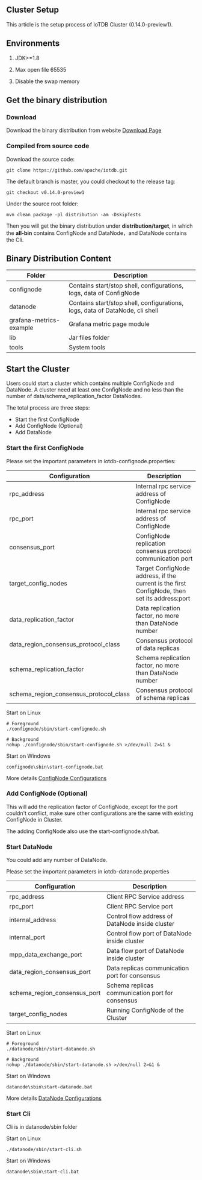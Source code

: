 <!--

    Licensed to the Apache Software Foundation (ASF) under one
    or more contributor license agreements.  See the NOTICE file
    distributed with this work for additional information
    regarding copyright ownership.  The ASF licenses this file
    to you under the Apache License, Version 2.0 (the
    "License"); you may not use this file except in compliance
    with the License.  You may obtain a copy of the License at
    
        http://www.apache.org/licenses/LICENSE-2.0
    
    Unless required by applicable law or agreed to in writing,
    software distributed under the License is distributed on an
    "AS IS" BASIS, WITHOUT WARRANTIES OR CONDITIONS OF ANY
    KIND, either express or implied.  See the License for the
    specific language governing permissions and limitations
    under the License.

-->

## Cluster Setup

This article is the setup process of IoTDB Cluster (0.14.0-preview1).

## Environments

1. JDK>=1.8

2. Max open file 65535

3. Disable the swap memory

## Get the binary distribution

### Download

Download the binary distribution from website [Download Page](https://iotdb.apache.org/Download/)

### Compiled from source code

Download the source code:

```
git clone https://github.com/apache/iotdb.git
```

The default branch is master, you could checkout to the release tag:

```
git checkout v0.14.0-preview1
```

Under the source root folder:

```
mvn clean package -pl distribution -am -DskipTests
```

Then you will get the binary distribution under **distribution/target**, in which the **all-bin** contains ConfigNode and DataNode，and DataNode contains the Cli.

## Binary Distribution Content

| **Folder** | **Description**                                      |
| -------- | -------------------------------------------- |
| confignode |  Contains start/stop shell, configurations, logs, data of ConfigNode |
| datanode   | Contains start/stop shell, configurations, logs, data of DataNode, cli shell|
| grafana-metrics-example  | Grafana metric page module           |
| lib      | Jar files folder                                     |
| tools    | System tools                                   |

## Start the Cluster

Users could start a cluster which contains multiple ConfigNode and DataNode.
A cluster need at least one ConfigNode and no less than the number of data/schema_replication_factor DataNodes.

The total process are three steps:

* Start the first ConfigNode
* Add ConfigNode (Optional)
* Add DataNode

### Start the first ConfigNode

Please set the important parameters in iotdb-confignode.properties:

| **Configuration** | **Description**                                      |
| -------- | -------------------------------------------- |
| rpc\_address    | Internal rpc service address of ConfigNode          |
| rpc\_port    | Internal rpc service address of ConfigNode       |
| consensus\_port    | ConfigNode replication consensus protocol communication port    |
| target\_config\_nodes    | Target ConfigNode address, if the current is the first ConfigNode, then set its address:port    |
| data\_replication\_factor  | Data replication factor, no more than DataNode number        |
| data\_region\_consensus\_protocol\_class | Consensus protocol of data replicas |
| schema\_replication\_factor  | Schema replication factor, no more than DataNode number       |
| schema\_region\_consensus\_protocol\_class   | Consensus protocol of schema replicas |

Start on Linux
```
# Foreground
./confignode/sbin/start-confignode.sh

# Background
nohup ./confignode/sbin/start-confignode.sh >/dev/null 2>&1 &
```

Start on Windows
```
confignode\sbin\start-confignode.bat
```

More details  [ConfigNode Configurations](https://iotdb.apache.org/UserGuide/Master/Reference/ConfigNode-Config-Manual.html)

### Add ConfigNode (Optional)

This will add the replication factor of ConfigNode, except for the port couldn't conflict, make sure other configurations are the same with existing ConfigNode in Cluster.

The adding ConfigNode also use the start-confignode.sh/bat.

### Start DataNode

You could add any number of DataNode.

Please set the important parameters in iotdb-datanode.properties

| **Configuration** | **Description**                                      |
| -------- | -------------------------------------------- |
| rpc\_address    | Client RPC Service address         |
| rpc\_port    | Client RPC Service port           |
| internal\_address    | Control flow address of DataNode inside cluster         |
| internal\_port    | Control flow port of DataNode inside cluster           |
| mpp\_data\_exchange\_port    | Data flow port of DataNode inside cluster           |
| data\_region\_consensus\_port    | Data replicas communication port for consensus     |
| schema\_region\_consensus\_port    | Schema replicas communication port for consensus          |
| target\_config\_nodes    | Running ConfigNode of the Cluster      |

Start on Linux
```
# Foreground
./datanode/sbin/start-datanode.sh

# Background
nohup ./datanode/sbin/start-datanode.sh >/dev/null 2>&1 &
```

Start on Windows
```
datanode\sbin\start-datanode.bat
```

More details [DataNode Configurations](https://iotdb.apache.org/UserGuide/Master/Reference/DataNode-Config-Manual.html)

### Start Cli

Cli is in datanode/sbin folder

Start on Linux
```
./datanode/sbin/start-cli.sh
```

Start on Windows
```
datanode\sbin\start-cli.bat
```